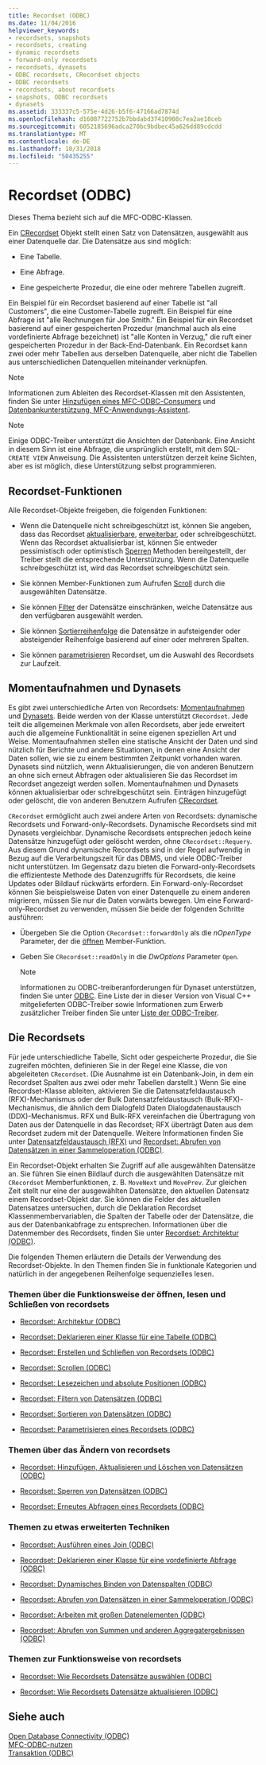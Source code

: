 ```yaml
---
title: Recordset (ODBC)
ms.date: 11/04/2016
helpviewer_keywords:
- recordsets, snapshots
- recordsets, creating
- dynamic recordsets
- forward-only recordsets
- recordsets, dynasets
- ODBC recordsets, CRecordset objects
- ODBC recordsets
- recordsets, about recordsets
- snapshots, ODBC recordsets
- dynasets
ms.assetid: 333337c5-575e-4d26-b5f6-47166ad7874d
ms.openlocfilehash: d16087722752b7bbdabd37410908c7ea2ae18ceb
ms.sourcegitcommit: 6052185696adca270bc9bdbec45a626dd89cdcdd
ms.translationtype: MT
ms.contentlocale: de-DE
ms.lasthandoff: 10/31/2018
ms.locfileid: "50435255"
---
```

# <a name="recordset-odbc"></a>Recordset (ODBC)

Dieses Thema bezieht sich auf die MFC-ODBC-Klassen.

Ein [CRecordset](../../mfc/reference/crecordset-class.md) Objekt stellt einen Satz von Datensätzen, ausgewählt aus einer Datenquelle dar. Die Datensätze aus sind möglich:

- Eine Tabelle.

- Eine Abfrage.

- Eine gespeicherte Prozedur, die eine oder mehrere Tabellen zugreift.

Ein Beispiel für ein Recordset basierend auf einer Tabelle ist "all Customers", die eine Customer-Tabelle zugreift. Ein Beispiel für eine Abfrage ist "alle Rechnungen für Joe Smith." Ein Beispiel für ein Recordset basierend auf einer gespeicherten Prozedur (manchmal auch als eine vordefinierte Abfrage bezeichnet) ist "alle Konten in Verzug," die ruft einer gespeicherten Prozedur in der Back-End-Datenbank. Ein Recordset kann zwei oder mehr Tabellen aus derselben Datenquelle, aber nicht die Tabellen aus unterschiedlichen Datenquellen miteinander verknüpfen.

> [!NOTE]
>  Informationen zum Ableiten des Recordset-Klassen mit den Assistenten, finden Sie unter [Hinzufügen eines MFC-ODBC-Consumers](../../mfc/reference/adding-an-mfc-odbc-consumer.md) und [Datenbankunterstützung, MFC-Anwendungs-Assistent](../../mfc/reference/database-support-mfc-application-wizard.md).

> [!NOTE]
>  Einige ODBC-Treiber unterstützt die Ansichten der Datenbank. Eine Ansicht in diesem Sinn ist eine Abfrage, die ursprünglich erstellt, mit dem SQL- `CREATE VIEW` Anweisung. Die Assistenten unterstützen derzeit keine Sichten, aber es ist möglich, diese Unterstützung selbst programmieren.

##  <a name="_core_recordset_capabilities"></a> Recordset-Funktionen

Alle Recordset-Objekte freigeben, die folgenden Funktionen:

- Wenn die Datenquelle nicht schreibgeschützt ist, können Sie angeben, dass das Recordset [aktualisierbare](../../data/odbc/recordset-adding-updating-and-deleting-records-odbc.md), [erweiterbar](../../data/odbc/recordset-adding-updating-and-deleting-records-odbc.md), oder schreibgeschützt. Wenn das Recordset aktualisierbar ist, können Sie entweder pessimistisch oder optimistisch [Sperren](../../data/odbc/recordset-locking-records-odbc.md) Methoden bereitgestellt, der Treiber stellt die entsprechende Unterstützung. Wenn die Datenquelle schreibgeschützt ist, wird das Recordset schreibgeschützt sein.

- Sie können Member-Funktionen zum Aufrufen [Scroll](../../data/odbc/recordset-scrolling-odbc.md) durch die ausgewählten Datensätze.

- Sie können [Filter](../../data/odbc/recordset-filtering-records-odbc.md) der Datensätze einschränken, welche Datensätze aus den verfügbaren ausgewählt werden.

- Sie können [Sortierreihenfolge](../../data/odbc/recordset-sorting-records-odbc.md) die Datensätze in aufsteigender oder absteigender Reihenfolge basierend auf einer oder mehreren Spalten.

- Sie können [parametrisieren](../../data/odbc/recordset-parameterizing-a-recordset-odbc.md) Recordset, um die Auswahl des Recordsets zur Laufzeit.

##  <a name="_core_snapshots_and_dynasets"></a> Momentaufnahmen und Dynasets

Es gibt zwei unterschiedliche Arten von Recordsets: [Momentaufnahmen](../../data/odbc/snapshot.md) und [Dynasets](../../data/odbc/dynaset.md). Beide werden von der Klasse unterstützt `CRecordset`. Jede teilt die allgemeinen Merkmale von allen Recordsets, aber jede erweitert auch die allgemeine Funktionalität in seine eigenen speziellen Art und Weise. Momentaufnahmen stellen eine statische Ansicht der Daten und sind nützlich für Berichte und andere Situationen, in denen eine Ansicht der Daten sollen, wie sie zu einem bestimmten Zeitpunkt vorhanden waren. Dynasets sind nützlich, wenn Aktualisierungen, die von anderen Benutzern an ohne sich erneut Abfragen oder aktualisieren Sie das Recordset im Recordset angezeigt werden sollen. Momentaufnahmen und Dynasets können aktualisierbar oder schreibgeschützt sein. Einträgen hinzugefügt oder gelöscht, die von anderen Benutzern Aufrufen [CRecordset](../../mfc/reference/crecordset-class.md#requery).

`CRecordset` ermöglicht auch zwei andere Arten von Recordsets: dynamische Recordsets und Forward-only-Recordsets. Dynamische Recordsets sind mit Dynasets vergleichbar. Dynamische Recordsets entsprechen jedoch keine Datensätze hinzugefügt oder gelöscht werden, ohne `CRecordset::Requery`. Aus diesem Grund dynamische Recordsets sind in der Regel aufwendig in Bezug auf die Verarbeitungszeit für das DBMS, und viele ODBC-Treiber nicht unterstützen. Im Gegensatz dazu bieten die Forward-only-Recordsets die effizienteste Methode des Datenzugriffs für Recordsets, die keine Updates oder Bildlauf rückwärts erfordern. Ein Forward-only-Recordset können Sie beispielsweise Daten von einer Datenquelle zu einem anderen migrieren, müssen Sie nur die Daten vorwärts bewegen. Um eine Forward-only-Recordset zu verwenden, müssen Sie beide der folgenden Schritte ausführen:

- Übergeben Sie die Option `CRecordset::forwardOnly` als die *nOpenType* Parameter, der die [öffnen](../../mfc/reference/crecordset-class.md#open) Member-Funktion.

- Geben Sie `CRecordset::readOnly` in die *DwOptions* Parameter `Open`.

    > [!NOTE]
    >  Informationen zu ODBC-treiberanforderungen für Dynaset unterstützen, finden Sie unter [ODBC](../../data/odbc/odbc-basics.md). Eine Liste der in dieser Version von Visual C++ mitgelieferten ODBC-Treiber sowie Informationen zum Erwerb zusätzlicher Treiber finden Sie unter [Liste der ODBC-Treiber](../../data/odbc/odbc-driver-list.md).

##  <a name="_core_your_recordsets"></a> Die Recordsets

Für jede unterschiedliche Tabelle, Sicht oder gespeicherte Prozedur, die Sie zugreifen möchten, definieren Sie in der Regel eine Klasse, die von abgeleiteten `CRecordset`. (Die Ausnahme ist ein Datenbank-Join, in dem ein Recordset Spalten aus zwei oder mehr Tabellen darstellt.) Wenn Sie eine Recordset-Klasse ableiten, aktivieren Sie die Datensatzfeldaustausch (RFX)-Mechanismus oder der Bulk Datensatzfeldaustausch (Bulk-RFX)-Mechanismus, die ähnlich dem Dialogfeld Daten Dialogdatenaustausch (DDX)-Mechanismus. RFX und Bulk-RFX vereinfachen die Übertragung von Daten aus der Datenquelle in das Recordset; RFX überträgt Daten aus dem Recordset zudem mit der Datenquelle. Weitere Informationen finden Sie unter [Datensatzfeldaustausch (RFX)](../../data/odbc/record-field-exchange-rfx.md) und [Recordset: Abrufen von Datensätzen in einer Sammeloperation (ODBC)](../../data/odbc/recordset-fetching-records-in-bulk-odbc.md).

Ein Recordset-Objekt erhalten Sie Zugriff auf alle ausgewählten Datensätze an. Sie führen Sie einen Bildlauf durch die ausgewählten Datensätze mit `CRecordset` Memberfunktionen, z. B. `MoveNext` und `MovePrev`. Zur gleichen Zeit stellt nur eine der ausgewählten Datensätze, den aktuellen Datensatz einem Recordset-Objekt dar. Sie können die Felder des aktuellen Datensatzes untersuchen, durch die Deklaration Recordset Klassenmembervariablen, die Spalten der Tabelle oder der Datensätze, die aus der Datenbankabfrage zu entsprechen. Informationen über die Datenmember des Recordsets, finden Sie unter [Recordset: Architektur (ODBC)](../../data/odbc/recordset-architecture-odbc.md).

Die folgenden Themen erläutern die Details der Verwendung des Recordset-Objekte. In den Themen finden Sie in funktionale Kategorien und natürlich in der angegebenen Reihenfolge sequenzielles lesen.

### <a name="topics-about-the-mechanics-of-opening-reading-and-closing-recordsets"></a>Themen über die Funktionsweise der öffnen, lesen und Schließen von recordsets

- [Recordset: Architektur (ODBC)](../../data/odbc/recordset-architecture-odbc.md)

- [Recordset: Deklarieren einer Klasse für eine Tabelle (ODBC)](../../data/odbc/recordset-declaring-a-class-for-a-table-odbc.md)

- [Recordset: Erstellen und Schließen von Recordsets (ODBC)](../../data/odbc/recordset-creating-and-closing-recordsets-odbc.md)

- [Recordset: Scrollen (ODBC)](../../data/odbc/recordset-scrolling-odbc.md)

- [Recordset: Lesezeichen und absolute Positionen (ODBC)](../../data/odbc/recordset-bookmarks-and-absolute-positions-odbc.md)

- [Recordset: Filtern von Datensätzen (ODBC)](../../data/odbc/recordset-filtering-records-odbc.md)

- [Recordset: Sortieren von Datensätzen (ODBC)](../../data/odbc/recordset-sorting-records-odbc.md)

- [Recordset: Parametrisieren eines Recordsets (ODBC)](../../data/odbc/recordset-parameterizing-a-recordset-odbc.md)

### <a name="topics-about-the-mechanics-of-modifying-recordsets"></a>Themen über das Ändern von recordsets

- [Recordset: Hinzufügen, Aktualisieren und Löschen von Datensätzen (ODBC)](../../data/odbc/recordset-adding-updating-and-deleting-records-odbc.md)

- [Recordset: Sperren von Datensätzen (ODBC)](../../data/odbc/recordset-locking-records-odbc.md)

- [Recordset: Erneutes Abfragen eines Recordsets (ODBC)](../../data/odbc/recordset-requerying-a-recordset-odbc.md)

### <a name="topics-about-somewhat-more-advanced-techniques"></a>Themen zu etwas erweiterten Techniken

- [Recordset: Ausführen eines Join (ODBC)](../../data/odbc/recordset-performing-a-join-odbc.md)

- [Recordset: Deklarieren einer Klasse für eine vordefinierte Abfrage (ODBC)](../../data/odbc/recordset-declaring-a-class-for-a-predefined-query-odbc.md)

- [Recordset: Dynamisches Binden von Datenspalten (ODBC)](../../data/odbc/recordset-dynamically-binding-data-columns-odbc.md)

- [Recordset: Abrufen von Datensätzen in einer Sammeloperation (ODBC)](../../data/odbc/recordset-fetching-records-in-bulk-odbc.md)

- [Recordset: Arbeiten mit großen Datenelementen (ODBC)](../../data/odbc/recordset-working-with-large-data-items-odbc.md)

- [Recordset: Abrufen von Summen und anderen Aggregatergebnissen (ODBC)](../../data/odbc/recordset-obtaining-sums-and-other-aggregate-results-odbc.md)

### <a name="topics-about-how-recordsets-work"></a>Themen zur Funktionsweise von recordsets

- [Recordset: Wie Recordsets Datensätze auswählen (ODBC)](../../data/odbc/recordset-how-recordsets-select-records-odbc.md)

- [Recordset: Wie Recordsets Datensätze aktualisieren (ODBC)](../../data/odbc/recordset-how-recordsets-update-records-odbc.md)

## <a name="see-also"></a>Siehe auch

[Open Database Connectivity (ODBC)](../../data/odbc/open-database-connectivity-odbc.md)<br/>
[MFC-ODBC-nutzen](../../mfc/reference/adding-an-mfc-odbc-consumer.md)<br/>
[Transaktion (ODBC)](../../data/odbc/transaction-odbc.md)